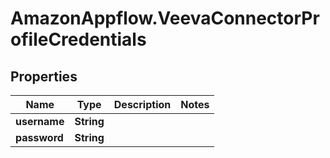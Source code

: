 # AmazonAppflow.VeevaConnectorProfileCredentials

## Properties

Name | Type | Description | Notes
------------ | ------------- | ------------- | -------------
**username** | **String** |  | 
**password** | **String** |  | 


